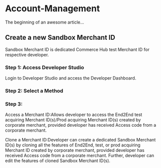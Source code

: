 # Account-Management

The beginning of an awesome article...

## Create a new Sandbox Merchant ID

Sandbox Merchant ID is dedicated Commerce Hub test Merchant ID for respective developer.

### Step 1: Access Developer Studio

Login to Developer Studio and access the Developer Dashboard. 


### Step 2: Select a Method



### Step 3:


Access a Merchant ID:Allows developer to access the End2End test acquiring Merchant ID(s)/Prod acquiring Merchant ID(s) created by corporate merchant, provided developer has received Access code from a corporate merchant.


Clone a Merchant ID:Developer can create a dedicated Sandbox Merchant ID(s) by cloning all the features of End2End, test, or prod acquiring Merchant ID created by corporate merchant, provided developer has received Access code from a corporate merchant. Further, developer can edit the features of cloned Sandbox Merchant ID(s).